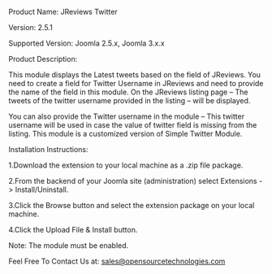 Product Name: JReviews Twitter

Version: 2.5.1

Supported Version: Joomla 2.5.x, Joomla 3.x.x

Product Description:

This module displays the Latest tweets based on the field of JReviews. You need to create a field for Twitter Username in JReviews and need to provide the name of the field in this module. On the JReviews listing page – The tweets of the twitter username provided in the listing – will be displayed.

You can also provide the Twitter username in the module – This twitter username will be used in case the value of twitter field is missing from the listing. This module is a customized version of Simple Twitter Module.

Installation Instructions:

1.Download the extension to your local machine as a .zip file package.

2.From the backend of your Joomla site (administration) select Extensions -> Install/Uninstall.

3.Click the Browse button and select the extension package on your local machine.

4.Click the Upload File & Install button.

Note: The module must be enabled.

Feel Free To Contact Us at: sales@opensourcetechnologies.com
